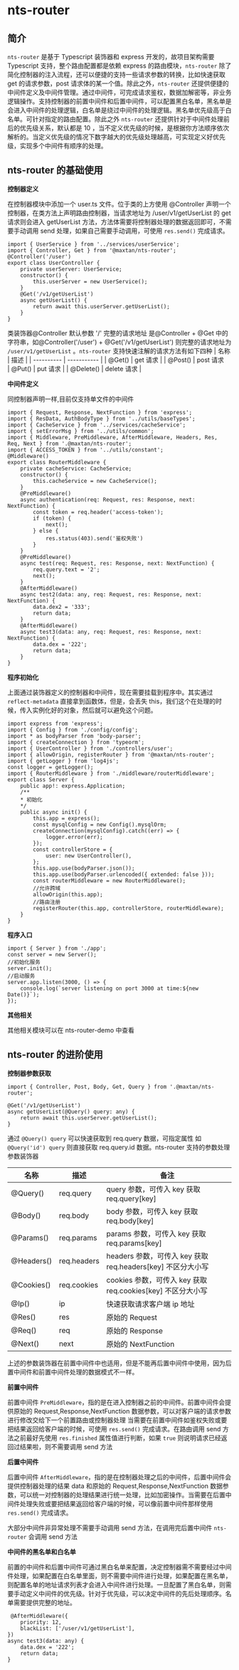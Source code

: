 # nts-router

## 简介

`nts-router` 是基于 Typescript 装饰器和 express 开发的，故项目架构需要 Typescript 支持，整个路由配置都是依赖 express 的路由模块，`nts-router` 除了简化控制器的注入流程，还可以便捷的支持一些请求参数的转换，比如快速获取 get 的请求参数，post 请求体的某一个值。除此之外，`nts-router` 还提供便捷的中间件定义及中间件管理。通过中间件，可完成请求鉴权，数据加解密等，非业务逻辑操作。支持控制器的前置中间件和后置中间件，可以配置黑白名单，黑名单是会进入中间件的处理逻辑，白名单是绕过中间件的处理逻辑。黑名单优先级高于白名单。可针对指定的路由配置。除此之外 `nts-router` 还提供针对于中间件处理前后的优先级关系，默认都是 10 ，当不定义优先级的时候，是根据你方法顺序依次解析的。当定义优先级的情况下数字越大的优先级处理越高，可实现定义好优先级，实现多个中间件有顺序的处理。

## nts-router 的基础使用

**控制器定义**

在控制器模块中添加一个 user.ts 文件。位于类的上方使用 @Controller 声明一个控制器，在类方法上声明路由控制器，当请求地址为 /user/v1/getUserList 的 get 请求则会进入 getUserList 方法，方法体需要将控制器处理的数据返回即可，不需要手动调用 send 处理，如果自己需要手动调用，可使用 `res.send()` 完成请求。

    import { UserService } from '../services/userService';
    import { Controller, Get } from '@maxtan/nts-router';
    @Controller('/user')
    export class UserController {
        private userServer: UserService;
        constructor() {
            this.userServer = new UserService();
        }
        @Get('/v1/getUserList')
        async getUserList() {
            return await this.userServer.getUserList();
        }
    }

类装饰器@Controller 默认参数 '/' 完整的请求地址 是@Controller + @Get 中的字符串，如@Controller('/user') + @Get('/v1/getUserList') 则完整的请求地址为 `/user/v1/getUserList` 。`nts-router` 支持快速注解的请求方法有如下四种
| 名称 | 描述 |
| ---------- | ----------- |
| @Get() | get 请求 |
| @Post() | post 请求  
| @Put() | put 请求 |
| @Delete() | delete 请求 |

**中间件定义**

同控制器声明一样,目前仅支持单文件的中间件

    import { Request, Response, NextFunction } from 'express';
    import { ResData, AuthBodyType } from '../utils/baseTypes';
    import { CacheService } from '../services/cacheService';
    import { setErrorMsg } from '../utils/common';
    import { Middleware, PreMiddleware, AfterMiddleware, Headers, Res, Req, Next } from '.@maxtan/nts-router';
    import { ACCESS_TOKEN } from '../utils/constant';
    @Middleware()
    export class RouterMiddleware {
        private cacheService: CacheService;
        constructor() {
            this.cacheService = new CacheService();
        }
        @PreMiddleware()
        async authentication(req: Request, res: Response, next: NextFunction) {
            const token = req.header('access-token');
            if (token) {
                next();
            } else {
                res.status(403).send('鉴权失败')
            }
        }
        @PreMiddleware()
        async test(req: Request, res: Response, next: NextFunction) {
            req.query.text = '2';
            next();
        }
        @AfterMiddleware()
        async test2(data: any, req: Request, res: Response, next: NextFunction) {
            data.dex2 = '333';
            return data;
        }
        @AfterMiddleware()
        async test3(data: any, req: Request, res: Response, next: NextFunction) {
            data.dex = '222';
            return data;
        }
    }

**程序初始化**

上面通过装饰器定义的控制器和中间件，现在需要挂载到程序中。其实通过 `reflect-metadata` 直接拿到函数体，但是，会丢失 this，我们这个在处理的时候，传入实例化好的对象，然后就可以避免这个问题。

    import express from 'express';
    import { Config } from './config/config';
    import * as bodyParser from 'body-parser';
    import { createConnection } from 'typeorm';
    import { UserController } from './controllers/user';
    import { allowOrigin, registerRouter } from '@maxtan/nts-router';
    import { getLogger } from 'log4js';
    const logger = getLogger();
    import { RouterMiddleware } from './middleware/routerMiddleware';
    export class Server {
        public app!: express.Application;
        /**
        * 初始化
        */
        public async init() {
            this.app = express();
            const mysqlConfig = new Config().mysqlOrm;
            createConnection(mysqlConfig).catch((err) => {
                logger.error(err);
            });
            const controllerStore = {
                user: new UserController(),
            };
            this.app.use(bodyParser.json());
            this.app.use(bodyParser.urlencoded({ extended: false }));
            const routerMiddleware = new RouterMiddleware();
            //允许跨域
            allowOrigin(this.app);
            //路由注册
            registerRouter(this.app, controllerStore, routerMiddleware);
        }
    }

**程序入口**

    import { Server } from './app';
    const server = new Server();
    //初始化服务
    server.init();
    //启动服务
    server.app.listen(3000, () => {
        console.log(`server listening on port 3000 at time:${new Date()}`);
    });

**其他相关**

其他相关模块可以在 nts-router-demo 中查看

## nts-router 的进阶使用

**控制器参数获取**

    import { Controller, Post, Body, Get, Query } from '.@maxtan/nts-router';

    @Get('/v1/getUserList')
    async getUserList(@Query() query: any) {
        return await this.userServer.getUserList();
    }

通过 `@Query() query` 可以快速获取到 req.query 数据，可指定属性 如 `@Query('id') query` 则直接获取 req.query.id 数据。nts-router 支持的参数处理参数装饰器

| 名称       | 描述        | 备注                                                        |
| ---------- | ----------- | ----------------------------------------------------------- |
| @Query()   | req.query   | query 参数，可传入 key 获取 req.query[key]                  |
| @Body()    | req.body    | body 参数，可传入 key 获取 req.body[key]                    |
| @Params()  | req.params  | params 参数，可传入 key 获取 req.params[key]                |
| @Headers() | req.headers | headers 参数，可传入 key 获取 req.headers[key] 不区分大小写 |
| @Cookies() | req.cookies | cookies 参数，可传入 key 获取 req.cookies[key] 不区分大小写 |
| @Ip()      | ip          | 快速获取请求客户端 ip 地址                                  |
| @Res()     | res         | 原始的 Request                                              |
| @Req()     | req         | 原始的 Response                                             |
| @Next()    | next        | 原始的 NextFunction                                         |

上述的参数装饰器在前置中间件中也适用，但是不能再后置中间件中使用，因为后置中间件和前置中间件处理的数据模式不一样。

**前置中间件**

前置中间件 `PreMiddleware`，指的是在进入控制器之前的中间件。前置中间件会提供原始的 Request,Response,NextFunction 数据参数，可以对客户端的请求参数进行修改交给下一个前置路由或控制器处理
当需要在前置中间件如鉴权失败或要把结果返回给客户端的时候，可使用 `res.send()` 完成请求。在路由调用 send 方法之前最好先使用 `res.finished` 属性值进行判断，如果 `true` 则说明请求已经返回过结果啦，则不需要调用 send 方法

**后置中间件**

后置中间件 `AfterMiddleware`，指的是在控制器处理之后的中间件，后置中间件会提供控制器处理的结果 data 和原始的 Request,Response,NextFunction 数据参数，可以统一对控制器的处理结果进行统一处理，比如加密操作。当需要在后置中间件处理失败或要把结果返回给客户端的时候，可以像前置中间件那样使用 `res.send()` 完成请求。

大部分中间件非异常处理不需要手动调用 send 方法，在调用完后置中间件 `nts-router` 会调用 send 方法

**中间件的黑名单和白名单**

前置的中间件和后置中间件可通过黑白名单来配置，决定控制器需不需要经过中间件处理，如果配置在白名单里面，则不需要中间件进行处理，如果配置在黑名单，则配置名单的地址请求列表才会进入中间件进行处理。一旦配置了黑白名单，则需要手动定义中间件的优先级。针对于优先级，可以决定中间件的先后处理顺序。名单需要提供完整的地址。

     @AfterMiddleware({
        priority: 12,
        blackList: ['/user/v1/getUserList'],
    })
    async test3(data: any) {
        data.dex = '222';
        return data;
    }
